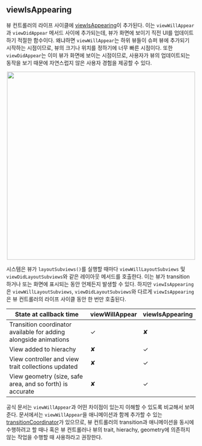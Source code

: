## viewIsAppearing

뷰 컨트롤러의 라이프 사이클에 [viewIsAppearing](https://developer.apple.com/documentation/uikit/uiviewcontroller/4195485-viewisappearing)이 추가된다. 이는 `viewWillAppear`과 `viewDidAppear` 메서드 사이에 추가되는데, 뷰가 화면에 보이기 직전 UI를 업데이트 하기 적절한 함수이다. 왜냐하면 `viewWillAppear`는 하위 뷰들이 슈퍼 뷰에 추가되기 시작하는 시점이므로, 뷰의 크기나 위치를 정하기에 너무 빠른 시점이다. 또한 `viewDidAppear`는 이미 뷰가 화면에 보이는 시점이므로, 사용자가 뷰의 업데이트되는 동작을 보기 때문에 자연스럽지 않은 사용자 경험을 제공할 수 있다.

<p align="center">
<img src="https://github.com/anjaeyoung26/GithubActions/assets/61190690/fd8efdd8-130c-42f4-a2f8-721c3f0ff57f" height="500">
</p>

시스템은 뷰가 `layoutSubviews()`를 실행할 때마다 `viewWillLayoutSubviews` 및 `viewDidLayoutSubviews`와 같은 레이아웃 메서드를 호출한다. 이는 뷰가 transition 하거나 또는 화면에 표시되는 동안 언제든지 발생할 수 있다. 하지만 `viewIsAppearing`은 `viewWillLayoutSubviews`, `viewDidLayoutSubviews`와 다르게 `viewIsAppearing`은 뷰 컨트롤러의 라이프 사이클 동안 한 번만 호출된다.

|State at callback time|viewWillAppear|viewIsAppearing|
|------|---|---|
|Transition coordinator available for adding alongside animations|✓|✘|
|View added to hierachy|✘|✓|
|View controller and view trait collections updated|✘|✓|
|View geometry (size, safe area, and so forth) is accurate|✘|✓|

공식 문서는 `viewWillAppear`과 어떤 차이점이 있는지 이해할 수 있도록 비교해서 보여준다. 문서에서는 `viewWillAppear`을 애니메이션과 함께 추가할 수 있는 [transitionCoordinator](https://developer.apple.com/documentation/uikit/uiviewcontroller/1619294-transitioncoordinator)가 있으므로, 뷰 컨트롤러의 transition과 애니메이션을 동시에 수행하려고 할 때나 혹은 뷰 컨트롤러나 뷰의 trait, hierachy, geometry에 의존하지 않는 작업을 수행할 때 사용하라고 권장한다.